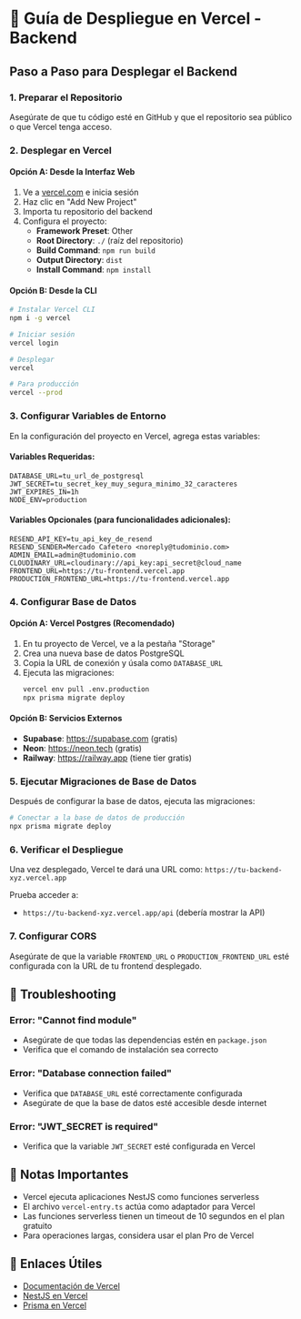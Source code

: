 # 🚀 Guía de Despliegue en Vercel - Backend

## Paso a Paso para Desplegar el Backend

### 1. Preparar el Repositorio

Asegúrate de que tu código esté en GitHub y que el repositorio sea público o que Vercel tenga acceso.

### 2. Desplegar en Vercel

#### Opción A: Desde la Interfaz Web

1. Ve a [vercel.com](https://vercel.com) e inicia sesión
2. Haz clic en "Add New Project"
3. Importa tu repositorio del backend
4. Configura el proyecto:
   - **Framework Preset**: Other
   - **Root Directory**: `./` (raíz del repositorio)
   - **Build Command**: `npm run build`
   - **Output Directory**: `dist`
   - **Install Command**: `npm install`

#### Opción B: Desde la CLI

```bash
# Instalar Vercel CLI
npm i -g vercel

# Iniciar sesión
vercel login

# Desplegar
vercel

# Para producción
vercel --prod
```

### 3. Configurar Variables de Entorno

En la configuración del proyecto en Vercel, agrega estas variables:

#### Variables Requeridas:
```
DATABASE_URL=tu_url_de_postgresql
JWT_SECRET=tu_secret_key_muy_segura_minimo_32_caracteres
JWT_EXPIRES_IN=1h
NODE_ENV=production
```

#### Variables Opcionales (para funcionalidades adicionales):
```
RESEND_API_KEY=tu_api_key_de_resend
RESEND_SENDER=Mercado Cafetero <noreply@tudominio.com>
ADMIN_EMAIL=admin@tudominio.com
CLOUDINARY_URL=cloudinary://api_key:api_secret@cloud_name
FRONTEND_URL=https://tu-frontend.vercel.app
PRODUCTION_FRONTEND_URL=https://tu-frontend.vercel.app
```

### 4. Configurar Base de Datos

#### Opción A: Vercel Postgres (Recomendado)
1. En tu proyecto de Vercel, ve a la pestaña "Storage"
2. Crea una nueva base de datos PostgreSQL
3. Copia la URL de conexión y úsala como `DATABASE_URL`
4. Ejecuta las migraciones:
   ```bash
   vercel env pull .env.production
   npx prisma migrate deploy
   ```

#### Opción B: Servicios Externos
- **Supabase**: https://supabase.com (gratis)
- **Neon**: https://neon.tech (gratis)
- **Railway**: https://railway.app (tiene tier gratis)

### 5. Ejecutar Migraciones de Base de Datos

Después de configurar la base de datos, ejecuta las migraciones:

```bash
# Conectar a la base de datos de producción
npx prisma migrate deploy
```

### 6. Verificar el Despliegue

Una vez desplegado, Vercel te dará una URL como:
`https://tu-backend-xyz.vercel.app`

Prueba acceder a:
- `https://tu-backend-xyz.vercel.app/api` (debería mostrar la API)

### 7. Configurar CORS

Asegúrate de que la variable `FRONTEND_URL` o `PRODUCTION_FRONTEND_URL` esté configurada con la URL de tu frontend desplegado.

## 🔧 Troubleshooting

### Error: "Cannot find module"
- Asegúrate de que todas las dependencias estén en `package.json`
- Verifica que el comando de instalación sea correcto

### Error: "Database connection failed"
- Verifica que `DATABASE_URL` esté correctamente configurada
- Asegúrate de que la base de datos esté accesible desde internet

### Error: "JWT_SECRET is required"
- Verifica que la variable `JWT_SECRET` esté configurada en Vercel

## 📝 Notas Importantes

- Vercel ejecuta aplicaciones NestJS como funciones serverless
- El archivo `vercel-entry.ts` actúa como adaptador para Vercel
- Las funciones serverless tienen un timeout de 10 segundos en el plan gratuito
- Para operaciones largas, considera usar el plan Pro de Vercel

## 🔗 Enlaces Útiles

- [Documentación de Vercel](https://vercel.com/docs)
- [NestJS en Vercel](https://vercel.com/guides/deploying-nestjs-to-vercel)
- [Prisma en Vercel](https://www.prisma.io/docs/guides/deployment/deployment-guides/deploying-to-vercel)
